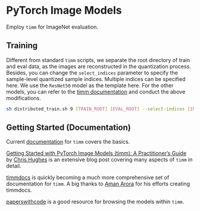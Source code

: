 # PyTorch Image Models

Employ `timm` for ImageNet evaluation.

## Training

Different from standard `timm` scripts, we separate the root directory of train and eval data, as the images are reconstructed in the quantization process. 
Besides, you can change the `select_indices` parameter to specify the sample-level quantized sample indices. Multiple indices can be specified here. 
We use the `ResNet50` model as the template here. For the other models, you can refer to the [timm documentation](https://rwightman.github.io/pytorch-image-models/) and conduct the above modifications. 

```bash
sh distributed_train.sh 9 [TRAIN_ROOT] [EVAL_ROOT] --select-indices [INDICES1] [INDICES2] --output [OUTPUT_DIR] --model resnet50 --sched cosine --epochs 260 --lr 0.6 --reprob 0.6 --remode pixel --batch-size 128 --amp --aug-splits 3 -aa rand-m9-mstd0.5-inc1 --resplit --split-bn --jsd --dist-bn reduce
```

## Getting Started (Documentation)

Current [documentation](https://rwightman.github.io/pytorch-image-models/) for `timm` covers the basics.

[Getting Started with PyTorch Image Models (timm): A Practitioner’s Guide](https://towardsdatascience.com/getting-started-with-pytorch-image-models-timm-a-practitioners-guide-4e77b4bf9055) by [Chris Hughes](https://github.com/Chris-hughes10) is an extensive blog post covering many aspects of `timm` in detail.

[timmdocs](http://timm.fast.ai/) is quickly becoming a much more comprehensive set of documentation for `timm`. A big thanks to [Aman Arora](https://github.com/amaarora) for his efforts creating timmdocs.

[paperswithcode](https://paperswithcode.com/lib/timm) is a good resource for browsing the models within `timm`.
